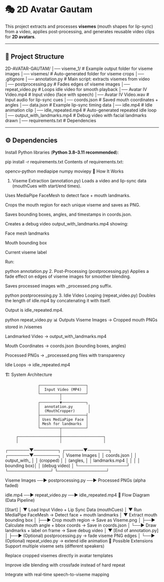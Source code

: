 # 🎭 2D Avatar Gautam

This project extracts and processes **visemes** (mouth shapes for lip-sync) from a video, applies post-processing, and generates reusable video clips for **2D avatars**.

---

## 📂 Project Structure

2D-AVATAR-GAUTAM/
│── viseme_1/ # Example output folder for viseme images
│── visemes/ # Auto-generated folder for viseme crops
│── .gitignore
│── annotation.py # Main script: extracts visemes from video
│── postprocessing.py # Fades edges of viseme images
│── repeat_video.py # Loops idle video for smooth playback
│── Avatar IV Video.mp4 # Input video (face with speech)
│── Avatar IV Video.wav # Input audio for lip-sync cues
│── coords.json # Saved mouth coordinates + angles
│── data.json # Example lip-sync timing data
│── idle.mp4 # Idle animation clip
│── idle_repeated.mp4 # Auto-generated repeated idle loop
│── output_with_landmarks.mp4 # Debug video with facial landmarks drawn
│── requirements.txt # Dependencies


---

## ⚙️ Dependencies

Install Python libraries (**Python 3.8–3.11 recommended**):


pip install -r requirements.txt
Contents of requirements.txt:


opencv-python
mediapipe
numpy
moviepy
🚀 How It Works
1. Viseme Extraction (annotation.py)
Loads a video and lip-sync data (mouthCues with start/end times).

Uses MediaPipe FaceMesh to detect face + mouth landmarks.

Crops the mouth region for each unique viseme and saves as PNG.

Saves bounding boxes, angles, and timestamps in coords.json.

Creates a debug video output_with_landmarks.mp4 showing:

Face mesh landmarks

Mouth bounding box

Current viseme label

Run:


python annotation.py
2. Post-Processing (postprocessing.py)
Applies a fade effect on edges of viseme images for smoother blending.

Saves processed images with _processed.png suffix.




python postprocessing.py
3. Idle Video Looping (repeat_video.py)
Doubles the length of idle.mp4 by concatenating it with itself.

Output is idle_repeated.mp4.


python repeat_video.py
📊 Outputs
Viseme Images → Cropped mouth PNGs stored in /visemes

Landmarked Video → output_with_landmarks.mp4

Mouth Coordinates → coords.json (bounding boxes, angles)

Processed PNGs → _processed.png files with transparency

Idle Loops → idle_repeated.mp4

🏗️ System Architecture

                   ┌─────────────────────┐
                   │  Input Video (MP4)  │
                   └─────────┬───────────┘
                             │
                   ┌─────────▼───────────┐
                   │  annotation.py       │
                   │  (MouthCropper)      │
                   ├─────────────────────┤
                   │ Uses MediaPipe Face │
                   │ Mesh for landmarks  │
                   └─────────┬───────────┘
                             │
         ┌───────────────────┼───────────────────┐
         │                   │                   │
 ┌───────▼────────┐   ┌──────▼───────┐   ┌───────▼────────┐
 │  Viseme Images │   │ coords.json  │   │ output_with_   │
 │   (cropped)    │   │  (angles,    │   │ landmarks.mp4  │
 │                │   │  bounding box)│   │ (debug video) │
 └────────────────┘   └──────────────┘   └────────────────┘

Viseme Images ──► postprocessing.py ──► Processed PNGs (alpha faded)

idle.mp4 ──► repeat_video.py ──► idle_repeated.mp4
🔄 Flow Diagram (Data Pipeline)


[Start]
   │
   ▼
Load Input Video + Lip Sync Data (mouthCues)
   │
   ▼
Run MediaPipe FaceMesh → Detect face + mouth landmarks
   │
   ▼
Extract mouth bounding box
   │
   ├──► Crop mouth region → Save as Viseme.png
   │
   ├──► Calculate mouth angle + bbox coords → Save in coords.json
   │
   └──► Draw landmarks + label on frame → Save debug video
   │
   ▼
[End of annotation.py]
   │
   ├──► (Optional) postprocessing.py → fade viseme PNG edges
   │
   └──► (Optional) repeat_video.py → extend idle animation
🔮 Possible Extensions
Support multiple viseme sets (different speakers)

Replace cropped visemes directly in avatar templates

Improve idle blending with crossfade instead of hard repeat

Integrate with real-time speech-to-viseme mapping

